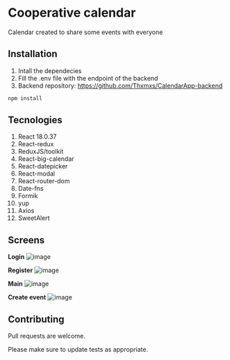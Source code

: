 # Cooperative calendar
Calendar created to share some events with everyone

## Installation

1. Intall the dependecies
2. Fill the .env file with the endpoint of the backend
3. Backend repository: https://github.com/Thxmxs/CalendarApp-backend

```bash
npm install
```

## Tecnologies
1. React 18.0.37
1. React-redux
1. ReduxJS/toolkit
1. React-big-calendar
1. React-datepicker
1. React-modal
1. React-router-dom
1. Date-fns
1. Formik
1. yup 
1. Axios
1. SweetAlert

## Screens

__Login__
![image](https://github.com/Thxmxs/CalendarApp/assets/69379135/4a058a9f-eb03-4129-9a49-4f39df9a8a9c)

__Register__
![image](https://github.com/Thxmxs/CalendarApp/assets/69379135/164a08d2-df18-46f2-ae5c-8ab5396562e3)

__Main__
![image](https://github.com/Thxmxs/CalendarApp/assets/69379135/7223e40b-3b27-4a02-b15e-b5142af186aa)

__Create event__
![image](https://github.com/Thxmxs/CalendarApp/assets/69379135/fb5dac1b-ef7a-4dc5-bdd6-26958b3b60a7)


## Contributing

Pull requests are welcome. 

Please make sure to update tests as appropriate.
